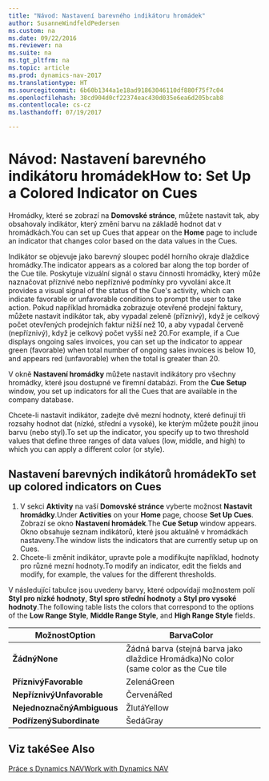 ```yaml
---
title: "Návod: Nastavení barevného indikátoru hromádek"
author: SusanneWindfeldPedersen
ms.custom: na
ms.date: 09/22/2016
ms.reviewer: na
ms.suite: na
ms.tgt_pltfrm: na
ms.topic: article
ms.prod: dynamics-nav-2017
ms.translationtype: HT
ms.sourcegitcommit: 6b60b1344a1e18ad91863046110df880f75f7c04
ms.openlocfilehash: 38cd904d0cf22374eac430d035e6ea6d205bcab8
ms.contentlocale: cs-cz
ms.lasthandoff: 07/19/2017

---
```

    
# <a name="how-to-set-up-a-colored-indicator-on-cues"></a><span data-ttu-id="bb5f8-102">Návod: Nastavení barevného indikátoru hromádek</span><span class="sxs-lookup"><span data-stu-id="bb5f8-102">How to: Set Up a Colored Indicator on Cues</span></span>
<span data-ttu-id="bb5f8-103">Hromádky, které se zobrazí na **Domovské stránce**, můžete nastavit tak, aby obsahovaly indikátor, který změní barvu na základě hodnot dat v hromádkách.</span><span class="sxs-lookup"><span data-stu-id="bb5f8-103">You can set up Cues that appear on the **Home** page to include an indicator that changes color based on the data values in the Cues.</span></span> 

<span data-ttu-id="bb5f8-104">Indikátor se objevuje jako barevný sloupec podél horního okraje dlaždice hromádky.</span><span class="sxs-lookup"><span data-stu-id="bb5f8-104">The indicator appears as a colored bar along the top border of the Cue tile.</span></span> <span data-ttu-id="bb5f8-105">Poskytuje vizuální signál o stavu činnosti hromádky, který může naznačovat příznivé nebo nepříznivé podmínky pro vyvolání akce.</span><span class="sxs-lookup"><span data-stu-id="bb5f8-105">It provides a visual signal of the status of the Cue's activity, which can indicate favorable or unfavorable conditions to prompt the user to take action.</span></span> <span data-ttu-id="bb5f8-106">Pokud například hromádka zobrazuje otevřené prodejní faktury, můžete nastavit indikátor tak, aby vypadal zeleně (příznivý), když je celkový počet otevřených prodejních faktur nižší než 10, a aby vypadal červeně (nepříznivý), když je celkový počet vyšší než 20.</span><span class="sxs-lookup"><span data-stu-id="bb5f8-106">For example, if a Cue displays ongoing sales invoices, you can set up the indicator to appear green (favorable) when total number of ongoing sales invoices is below 10, and appears red (unfavorable) when the total is greater than 20.</span></span>

<span data-ttu-id="bb5f8-107">V okně **Nastavení hromádky** můžete nastavit indikátory pro všechny hromádky, které jsou dostupné ve firemní databázi. </span><span class="sxs-lookup"><span data-stu-id="bb5f8-107">From the **Cue Setup** window, you set up indicators for all the Cues that are available in the company database.</span></span>

<span data-ttu-id="bb5f8-108">Chcete-li nastavit indikátor, zadejte dvě mezní hodnoty, které definují tři rozsahy hodnot dat (nízké, střední a vysoké), ke kterým můžete použít jinou barvu (nebo styl).</span><span class="sxs-lookup"><span data-stu-id="bb5f8-108">To set up the indicator, you specify up to two threshold values that define three ranges of data values (low, middle, and high) to which you can apply a different color (or style).</span></span>

## <a name="to-set-up-colored-indicators-on-cues"></a><span data-ttu-id="bb5f8-109">Nastavení barevných indikátorů hromádek</span><span class="sxs-lookup"><span data-stu-id="bb5f8-109">To set up colored indicators on Cues</span></span>
1. <span data-ttu-id="bb5f8-110">V sekci **Aktivity** na vaší **Domovské stránce** vyberte možnost **Nastavit hromádky**.</span><span class="sxs-lookup"><span data-stu-id="bb5f8-110">Under **Activities** on your **Home** page, choose **Set Up Cues**.</span></span>  
<span data-ttu-id="bb5f8-111">Zobrazí se okno **Nastavení hromádek**.</span><span class="sxs-lookup"><span data-stu-id="bb5f8-111">The **Cue Setup** window appears.</span></span> <span data-ttu-id="bb5f8-112">Okno obsahuje seznam indikátorů, které jsou aktuálně v hromádkách nastaveny.</span><span class="sxs-lookup"><span data-stu-id="bb5f8-112">The window lists the indicators that are currently setup up on Cues.</span></span>
2. <span data-ttu-id="bb5f8-113">Chcete-li změnit indikátor, upravte pole a modifikujte například, hodnoty pro různé mezní hodnoty.</span><span class="sxs-lookup"><span data-stu-id="bb5f8-113">To modify an indicator, edit the fields and modify, for example, the values for the different thresholds.</span></span>  

<span data-ttu-id="bb5f8-114">V následující tabulce jsou uvedeny barvy, které odpovídají možnostem polí  **Styl pro nízké hodnoty**, **Styl spro střední hodnoty** a **Styl pro vysoké hodnoty**.</span><span class="sxs-lookup"><span data-stu-id="bb5f8-114">The following table lists the colors that correspond to the options of the **Low Range Style**, **Middle Range Style**, and **High Range Style** fields.</span></span>

|<span data-ttu-id="bb5f8-115">Možnost</span><span class="sxs-lookup"><span data-stu-id="bb5f8-115">Option</span></span>|<span data-ttu-id="bb5f8-116">Barva</span><span class="sxs-lookup"><span data-stu-id="bb5f8-116">Color</span></span>|
|------|-----|
|<span data-ttu-id="bb5f8-117">**Žádný**</span><span class="sxs-lookup"><span data-stu-id="bb5f8-117">**None**</span></span>|<span data-ttu-id="bb5f8-118">Žádná barva (stejná barva jako dlaždice Hromádka)</span><span class="sxs-lookup"><span data-stu-id="bb5f8-118">No color (same color as the Cue tile</span></span>|
|<span data-ttu-id="bb5f8-119">**Příznivý**</span><span class="sxs-lookup"><span data-stu-id="bb5f8-119">**Favorable**</span></span>|<span data-ttu-id="bb5f8-120">Zelená</span><span class="sxs-lookup"><span data-stu-id="bb5f8-120">Green</span></span>|
|<span data-ttu-id="bb5f8-121">**Nepříznivý**</span><span class="sxs-lookup"><span data-stu-id="bb5f8-121">**Unfavorable**</span></span>|<span data-ttu-id="bb5f8-122">Červená</span><span class="sxs-lookup"><span data-stu-id="bb5f8-122">Red</span></span>|
|<span data-ttu-id="bb5f8-123">**Nejednoznačný**</span><span class="sxs-lookup"><span data-stu-id="bb5f8-123">**Ambiguous**</span></span>|<span data-ttu-id="bb5f8-124">Žlutá</span><span class="sxs-lookup"><span data-stu-id="bb5f8-124">Yellow</span></span>|
|<span data-ttu-id="bb5f8-125">**Podřízený**</span><span class="sxs-lookup"><span data-stu-id="bb5f8-125">**Subordinate**</span></span>|<span data-ttu-id="bb5f8-126">Šedá</span><span class="sxs-lookup"><span data-stu-id="bb5f8-126">Gray</span></span>|

## <a name="see-also"></a><span data-ttu-id="bb5f8-127">Viz také</span><span class="sxs-lookup"><span data-stu-id="bb5f8-127">See Also</span></span>
[<span data-ttu-id="bb5f8-128">Práce s Dynamics NAV</span><span class="sxs-lookup"><span data-stu-id="bb5f8-128">Work with Dynamics NAV</span></span>](ui-work-product.md)


